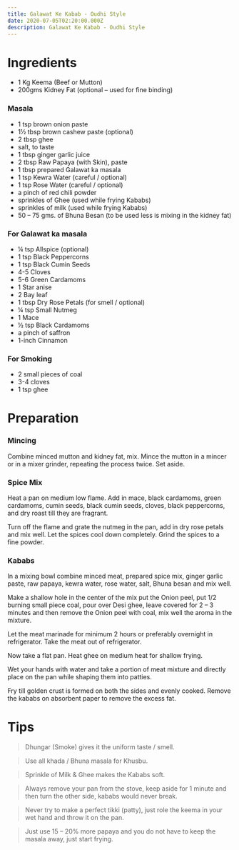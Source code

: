 ```yaml
---
title: Galawat Ke Kabab - Oudhi Style
date: 2020-07-05T02:20:00.000Z
description: Galawat Ke Kabab - Oudhi Style
---
```

# Ingredients 

* 1 Kg Keema (Beef or Mutton)
* 200gms Kidney Fat (optional – used for fine binding)

### Masala

* 1 tsp brown onion paste
* 1½ tbsp brown cashew paste (optional)
* 2 tbsp ghee
* salt, to taste
* 1 tbsp ginger garlic juice
* 2 tbsp Raw Papaya (with Skin), paste
* 1 tbsp prepared Galawat ka masala
* 1 tsp Kewra Water (careful / optional)
* 1 tsp Rose Water (careful / optional)
* a pinch of red chili powder
* sprinkles of Ghee (used while frying Kababs)
* sprinkles of milk (used while frying Kababs)
* 50 – 75 gms. of Bhuna Besan (to be used less is mixing in the kidney fat)

### For Galawat ka masala

* ¼ tsp Allspice (optional)
* 1 tsp Black Peppercorns
* 1 tsp Black Cumin Seeds
* 4-5 Cloves
* 5-6 Green Cardamoms
* 1 Star anise
* 2 Bay leaf
* 1 tbsp Dry Rose Petals (for smell / optional)
* ¼ tsp Small Nutmeg
* 1 Mace
* ½ tsp Black Cardamoms
* a pinch of saffron
* 1-inch Cinnamon

### For Smoking 

* 2 small pieces of coal
* 3-4 cloves
* 1 tsp ghee

# Preparation

### Mincing

Combine minced mutton and kidney fat, mix. Mince the mutton in a mincer or in a mixer grinder, repeating the process twice. Set aside.

### Spice Mix

Heat a pan on medium low flame. Add in mace, black cardamoms, green cardamoms, cumin seeds, black cumin seeds, cloves, black peppercorns, and dry roast till they are fragrant.

Turn off the flame and grate the nutmeg in the pan, add in dry rose petals and mix well.
Let the spices cool down completely. Grind the spices to a fine powder.

### Kababs

In a mixing bowl combine minced meat, prepared spice mix, ginger garlic paste, raw papaya, kewra water, rose water, salt, Bhuna besan and mix well.

Make a shallow hole in the center of the mix put the Onion peel, put 1/2 burning small piece coal, pour over Desi ghee, leave covered for 2 – 3 minutes and then remove the Onion peel with coal, mix well the aroma in the mixture.

Let the meat marinade for minimum 2 hours or preferably overnight in refrigerator.
Take the meat out of refrigerator.

Now take a flat pan. Heat ghee on medium heat for shallow frying.

Wet your hands with water and take a portion of meat mixture and directly place on the pan while shaping them into patties.

Fry till golden crust is formed on both the sides and evenly cooked.
Remove the kababs on absorbent paper to remove the excess fat.

# Tips

> Dhungar (Smoke) gives it the uniform taste / smell.

> Use all khada / Bhuna masala for Khusbu.

> Sprinkle of Milk & Ghee makes the Kababs soft.

> Always remove your pan from the stove, keep aside for 1 minute and then turn the other side, kababs would never break.

> Never try to make a perfect tikki (patty), just role the keema in your wet hand and throw it on the pan.

> Just use 15 – 20% more papaya and you do not have to keep the masala away, just start frying.
